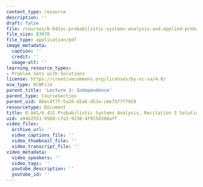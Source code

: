 ```yaml
---
content_type: resource
description: ''
draft: false
file: /courses/6-041sc-probabilistic-systems-analysis-and-applied-probability-fall-2013/a94e255195b8c7a392304f9150300aff_MIT6_041SCF13_rec03_sol.pdf
file_size: 83970
file_type: application/pdf
image_metadata:
  caption: ''
  credit: ''
  image-alt: ''
learning_resource_types:
- Problem Sets with Solutions
license: https://creativecommons.org/licenses/by-nc-sa/4.0/
ocw_type: OCWFile
parent_title: 'Lecture 3: Independence'
parent_type: CourseSection
parent_uid: 88ec4f7f-5a26-d2a6-d53a-cbe75f7f7929
resourcetype: Document
title: 6.041/6.431 Probabilistic Systems Analysis, Recitation 3 Solutions
uid: a94e2551-95b8-c7a3-9230-4f9150300aff
video_files:
  archive_url: ''
  video_captions_file: ''
  video_thumbnail_file: ''
  video_transcript_file: ''
video_metadata:
  video_speakers: ''
  video_tags: ''
  youtube_description: ''
  youtube_id: ''
---
```

